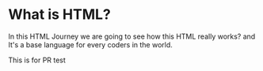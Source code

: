 # What is HTML? 

In this HTML Journey we are going to see how this HTML really works? and It's a base language for every coders in the world.

This is for PR test
